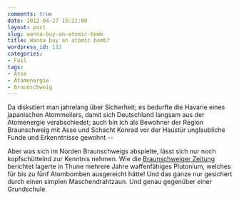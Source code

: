 ```yaml
---
comments: true
date: 2012-04-27 15:21:00
layout: post
slug: wanna-buy-an-atomic-bomb
title: Wanna buy an atomic bomb?
wordpress_id: 112
categories:
- Fail
tags:
- Asse
- Atomenergie
- Braunschweig
---
```


Da diskutiert man jahrelang über Sicherheit; es bedurfte die Havarie eines japanischen Atommeilers, damit sich Deutschland langsam aus der Atomenergie verabschiedet; auch bin ich als Bewohner der Region Braunschweig mit Asse und Schacht Konrad vor der Haustür unglaubliche Funde und Erkenntnisse gewohnt --

Aber was sich im Norden Braunschweigs abspielte, lässt sich nur noch kopfschüttelnd zur Kenntnis nehmen. Wie die [Braunschweiger Zeitung](http://www.braunschweiger-zeitung.de/lokales/Braunschweig/bei-eckert-ziegler-lagert-plutonium-id648475.html) berichtet lagerte in Thune mehrere Jahre waffenfähiges Plutonium, welches für bis zu fünf Atombomben ausgereicht hätte! Und das ganze nur gesichert durch einen simplen Maschendrahtzaun. Und genau gegenüber einer Grundschule.

